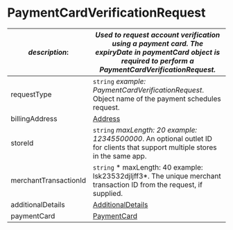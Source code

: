 
# PaymentCardVerificationRequest

| *description*:   | *Used to request account verification using a payment card. The expiryDate in paymentCard object is required to perform a PaymentCardVerificationRequest.*|
|----|----|
| requestType |    ``` string ```  *example:   PaymentCardVerificationRequest*. Object name of the payment schedules request.|
| billingAddress |  [Address](?path=docs/schemas-md/Address.md)|  
| storeId |    ``` string ```  *maxLength: 20  example: 12345500000*. An optional outlet ID for clients that support multiple stores in the same app.|
| merchantTransactionId |    ``` string ```   * maxLength: 40 example: lsk23532djljff3*. The unique merchant transaction ID from the request, if supplied.|
| additionalDetails | [AdditionalDetails](?path=docs/schemas-md/AdditionalDetails.md)|
| paymentCard | [PaymentCard](?path=docs/schemas-md/PaymentCard.md)|  

